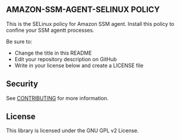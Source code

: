 ## AMAZON-SSM-AGENT-SELINUX POLICY

This is the SELinux policy for Amazon SSM agent. Install this policy to confine your SSM agentt processes.

Be sure to:

* Change the title in this README
* Edit your repository description on GitHub
* Write in your license below and create a LICENSE file

## Security

See [CONTRIBUTING](CONTRIBUTING.md#security-issue-notifications) for more information.

## License

This library is licensed under the GNU GPL v2 License.

